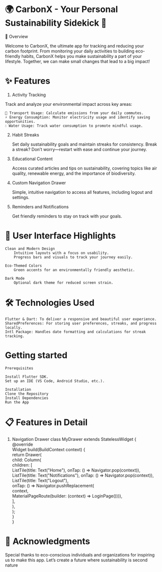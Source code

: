 # 🌍 CarbonX - Your Personal Sustainability Sidekick 🌱
🚀 Overview

Welcome to CarbonX, the ultimate app for tracking and reducing your carbon footprint. From monitoring your daily activities to building eco-friendly habits, CarbonX helps you make sustainability a part of your lifestyle. Together, we can make small changes that lead to a big impact!
# ✨ Features
1. Activity Tracking

Track and analyze your environmental impact across key areas:

    🚗 Transport Usage: Calculate emissions from your daily commutes.
    ⚡ Energy Consumption: Monitor electricity usage and identify saving opportunities.
    💧 Water Usage: Track water consumption to promote mindful usage.

2. Habit Streaks

    Set daily sustainability goals and maintain streaks for consistency.
    Break a streak? Don’t worry—restart with ease and continue your journey.

3. Educational Content

    Access curated articles and tips on sustainability, covering topics like air quality, renewable energy, and the importance of biodiversity.

4. Custom Navigation Drawer

    Simple, intuitive navigation to access all features, including logout and settings.

5. Reminders and Notifications

    Get friendly reminders to stay on track with your goals.

# 🎨 User Interface Highlights

    Clean and Modern Design
        Intuitive layouts with a focus on usability.
        Progress bars and visuals to track your journey easily.

    Eco-Themed Colors
        Green accents for an environmentally friendly aesthetic.

    Dark Mode
        Optional dark theme for reduced screen strain.

# 🛠️ Technologies Used

    Flutter & Dart: To deliver a responsive and beautiful user experience.
    SharedPreferences: For storing user preferences, streaks, and progress locally.
    Intl Package: Handles date formatting and calculations for streak tracking.
# Getting started
    Prerequisites

    Install Flutter SDK.
    Set up an IDE (VS Code, Android Studio, etc.).

    Installation
    Clone the Repository
    Install Dependencies
    Run the App
# 📋 Features in Detail
 1) Navigation Drawer
    class MyDrawer extends StatelessWidget {  
  @override  
  Widget build(BuildContext context) {  
    return Drawer(  
      child: Column(  
        children: [  
          ListTile(title: Text("Home"), onTap: () => Navigator.pop(context)),  
          ListTile(title: Text("Notifications"), onTap: () => Navigator.pop(context)),  
          ListTile(title: Text("Logout"),  
            onTap: () => Navigator.pushReplacement(  
              context,  
              MaterialPageRoute(builder: (context) => LoginPage()))),  
        ],  
      ),  
    );  
  }  
}  

# 🙌 Acknowledgments

Special thanks to eco-conscious individuals and organizations for inspiring us to make this app. Let’s create a future where sustainability is second nature

    
